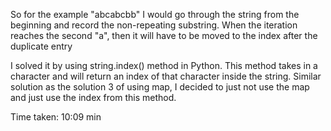 So for the example "abcabcbb" I would go through the string from the beginning and record the non-repeating substring. When the iteration reaches the second "a", then it will have to be moved to the index after the duplicate entry

I solved it by using string.index() method in Python. This method takes in a character and will return an index of that character inside the string. Similar solution as the solution 3 of using map, I decided to just not use the map and just use the index from this method. 

Time taken: 10:09 min